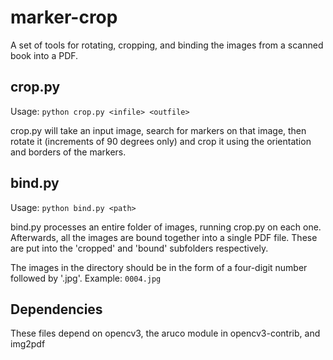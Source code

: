 # marker-crop

A set of tools for rotating, cropping, and binding the images from a
scanned book into a PDF.

## crop.py

Usage: `python crop.py <infile> <outfile>`

crop.py will take an input image, search for markers on that image,
then rotate it (increments of 90 degrees only) and crop it using the
orientation and borders of the markers.

## bind.py

Usage: `python bind.py <path>`

bind.py processes an entire folder of images, running crop.py on each
one. Afterwards, all the images are bound together into a single PDF
file. These are put into the 'cropped' and 'bound' subfolders
respectively.

The images in the directory should be in the form of a four-digit
number followed by '.jpg'. Example: `0004.jpg`

## Dependencies

These files depend on opencv3, the aruco module in opencv3-contrib, and img2pdf

